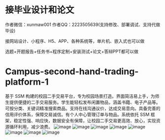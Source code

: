 # 接毕业设计和论文
作者微信：xunmaw001  作者QQ：2223505639(支持修改、部署调试、支持代做毕设)

接网站设计、小程序、H5、APP、各种系统等，单片机、嵌入式也可以做

选题+开题报告+任务书+程序定制+安装测试+论文+答辩PPT都可以做
# Campus-second-hand-trading-platform-1
基于 SSM 构建的校园二手交易平台，专为校园场景打造。界面简洁易上手，为师生提供便捷的二手交易服务。学生能轻松发布闲置物品，涵盖书籍、电子产品等。可按分类、关键词精准搜索商品。支持在线沟通议价，达成交易意向。具备完善的信用评价体系，保障交易诚信。有个人中心管理订单与物品。系统依托 SSM 框架，稳定性强、响应快，数据安全有保障，让校园二手交易更高效、放心，实现资源循环利用，减少浪费。 
![image](https://github.com/user-attachments/assets/a6f33fe5-0de0-4bc9-8049-5b01132d7bb1)
![image](https://github.com/user-attachments/assets/c87940c2-549d-447b-8b16-5403dff6967f)
![image](https://github.com/user-attachments/assets/28922588-419e-4915-bb40-d417db0d8826)
![image](https://github.com/user-attachments/assets/bbabd135-3f9e-4257-95ea-be76c674c875)
![image](https://github.com/user-attachments/assets/07176f66-da5c-4fbd-a09f-131e69648ca9)
![image](https://github.com/user-attachments/assets/26f7bb6c-9d6f-459b-9329-32bd2457e5ff)
![image](https://github.com/user-attachments/assets/534ce4e4-e2c6-4d99-bd71-64d2d7abe75d)
![image](https://github.com/user-attachments/assets/11207047-5110-42fa-a68d-65511524bfb9)
